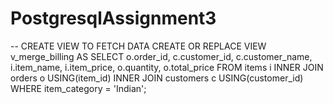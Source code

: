 # PostgresqlAssignment3
-- CREATE VIEW TO FETCH DATA
CREATE OR REPLACE VIEW v_merge_billing AS
SELECT
	o.order_id,
	c.customer_id,
	c.customer_name,
	i.item_name,
	i.item_price,
	o.quantity,
	o.total_price
FROM items i
INNER JOIN orders o
USING(item_id)
INNER JOIN customers c
USING(customer_id)
WHERE item_category = 'Indian';
